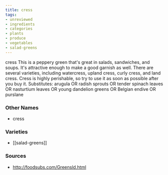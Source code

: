 ```yaml
---
title: cress
tags:
- unreviewed
- ingredients
- categories
- plants
- produce
- vegetables
- salad-greens
---
```

cress This is a peppery green that's great in salads, sandwiches, and soups. It's attractive enough to make a good garnish as well. There are several varieties, including watercress, upland cress, curly cress, and land cress. Cress is highly perishable, so try to use it as soon as possible after you buy it. Substitutes: arugula OR radish sprouts OR tender spinach leaves OR nasturtium leaves OR young dandelion greens OR Belgian endive OR purslane

### Other Names

* cress

### Varieties

* [[salad-greens]]

### Sources
* http://foodsubs.com/Greensld.html
